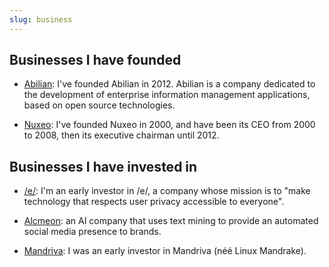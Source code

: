 ```yaml
---
slug: business
---
```


## Businesses I have founded

* [Abilian](https://www.abilian.com/): I've founded Abilian in 2012.
  Abilian is a company dedicated to the development of enterprise
  information management applications, based on open source technologies.

* [Nuxeo](https://www.nuxeo.com/): I've founded Nuxeo in 2000,
  and have been its CEO from 2000 to 2008, then its executive chairman until 2012.
  

## Businesses I have invested in

* [/e/](https://e.foundation/): I'm an early investor in
  /e/, a company whose mission is to "make technology that respects
  user privacy accessible to everyone".

* [Alcmeon](https://alcmeon.com/): an AI company that
  uses text mining to provide an automated social media presence to
  brands.

* [Mandriva](https://fr.wikipedia.org/wiki/Mandriva): I was an early
  investor in Mandriva (néé Linux Mandrake).
  

